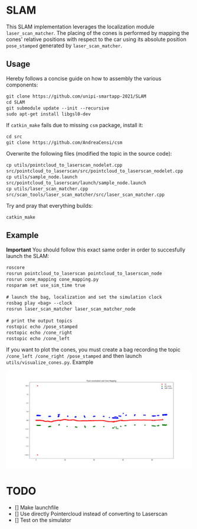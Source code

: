 # SLAM
This SLAM implementation leverages the localization module `laser_scan_matcher`. The placing of the cones is performed by mapping the cones' relative positions with respect to the car using its absolute position `pose_stamped` generated by `laser_scan_matcher`.

## Usage

<!-- 
The slam toolbox package can be downloaded at the following link [here](https://github.com/SteveMacenski/slam_toolbox)

It's important to note that the provided toolbox builds the map using a `sensor_msgs::LaserScan` but the LIDAR outputs data of type `sensor_msgs::PointCloud`.

To address this iussue, we transform the point cloud into laser scan using the [`pointclod_to_laserscan package](http://wiki.ros.org/pointcloud_to_laserscan)

The slam toolbox listens for `LaserScan` messages on the topic specified in `slam_toolbox/config` in the param `scan_topic`.
 -->

Hereby follows a concise guide on how to assembly the various components:
```
git clone https://github.com/unipi-smartapp-2021/SLAM
cd SLAM
git submodule update --init --recursive
sudo apt-get install libgsl0-dev
```

If `catkin_make` fails due to missing `csm` package, install it:
```
cd src
git clone https://github.com/AndreaCensi/csm
```

Overwrite the following files (modified the topic in the source code):
```
cp utils/pointcloud_to_laserscan_nodelet.cpp src/pointcloud_to_laserscan/src/pointcloud_to_laserscan_nodelet.cpp
cp utils/sample_node.launch src/pointcloud_to_laserscan/launch/sample_node.launch
cp utils/laser_scan_matcher.cpp src/scan_tools/laser_scan_matcher/src/laser_scan_matcher.cpp
```

Try and pray that everything builds:
```
catkin_make
```

## Example
**Important** You should follow this exact same order in order to succesfully launch the SLAM:
```
roscore
rosrun pointcloud_to_laserscan pointcloud_to_laserscan_node
rosrun cone_mapping cone_mapping.py
rosparam set use_sim_time true

# launch the bag, localization and set the simulation clock
rosbag play <bag> --clock
rosrun laser_scan_matcher laser_scan_matcher_node

# print the output topics
rostopic echo /pose_stamped
rostopic echo /cone_right
rostopic echo /cone_left
```

If you want to plot the cones, you must create a bag recording the topic `/cone_left /cone_right /pose_stamped` and then launch `utils/visualize_cones.py`. Example

![](imgs/track.png)

# TODO
- [] Make launchfile 
- [] Use directly Pointercloud instead of converting to Laserscan
- [] Test on the simulator

<!-- 
## slam-toolbox

**IMPORTANT** before doing anything change the branch to `noetic-devel`

Install dependencies with `rosdep install -q -y -r --from-paths src --ignore-src`

Install `apt install ros-noetic-slam-toolbox` if required.


## pointcloud-to-laserscan

**IMPORTANT** before doing anything change the branch to `lunar-devel`

Notice that `geometry2` is required to build this package. -->
